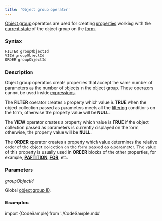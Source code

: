 ```yaml
---
title: 'Object group operator'
---
```


[Object group](Form_structure.md) operators are used for creating [properties](Properties.md) working with the [current state](Object_group_operations.md) of the object group on the [form](Forms.md).

### Syntax

    FILTER groupObjectId
    VIEW groupObjectId
    ORDER groupObjectId

### Description

Object group operators create properties that accept the same number of parameters as the number of objects in the object group. These operators cannot be used inside [expressions](Expression.md).

The **FILTER** operator creates a property which value is **TRUE** when the object collection passed as parameters meets all the [filtering](Form_structure.md#filters) conditions on the form, otherwise the property value will be **NULL**.

The **VIEW** operator creates a property which value is **TRUE** if the object collection passed as parameters is currently displayed on the form, otherwise, the property value will be **NULL**.

The **ORDER** operator creates a property which value determines the relative order of the object collection on the form passed as a parameter. The value of this property is usually used in **ORDER** blocks of the other properties, for example, **[PARTITION](PARTITION_operator.md)**, **[FOR](FOR_operator.md)**, etc.

### Parameters

*groupObjectId*

Global [object group ID](IDs.md#groupobjectid-broken).

### Examples


import {CodeSample} from './CodeSample.mdx'

<CodeSample url="https://documentation.lsfusion.org/sample?file=OperatorPropertySample&block=groupobject"/>

